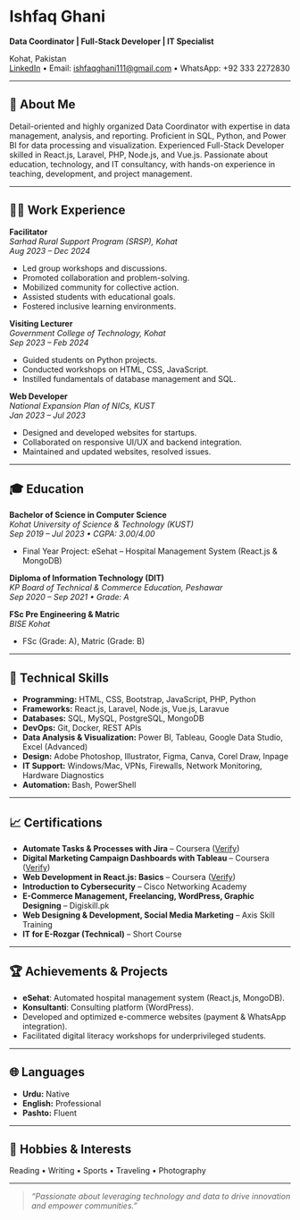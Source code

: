 # Ishfaq Ghani

**Data Coordinator | Full-Stack Developer | IT Specialist**

Kohat, Pakistan  
[LinkedIn](https://linkedin.com/in/iishfooghani/) • Email: ishfaqghani111@gmail.com • WhatsApp: +92 333 2272830

---

## 🌟 About Me

Detail-oriented and highly organized Data Coordinator with expertise in data management, analysis, and reporting. Proficient in SQL, Python, and Power BI for data processing and visualization. Experienced Full-Stack Developer skilled in React.js, Laravel, PHP, Node.js, and Vue.js. Passionate about education, technology, and IT consultancy, with hands-on experience in teaching, development, and project management.

---

## 🧑‍💻 Work Experience

**Facilitator**  
_Sarhad Rural Support Program (SRSP), Kohat_  
_Aug 2023 – Dec 2024_  
- Led group workshops and discussions.
- Promoted collaboration and problem-solving.
- Mobilized community for collective action.
- Assisted students with educational goals.
- Fostered inclusive learning environments.

**Visiting Lecturer**  
_Government College of Technology, Kohat_  
_Sep 2023 – Feb 2024_  
- Guided students on Python projects.
- Conducted workshops on HTML, CSS, JavaScript.
- Instilled fundamentals of database management and SQL.

**Web Developer**  
_National Expansion Plan of NICs, KUST_  
_Jan 2023 – Jul 2023_  
- Designed and developed websites for startups.
- Collaborated on responsive UI/UX and backend integration.
- Maintained and updated websites, resolved issues.

---

## 🎓 Education

**Bachelor of Science in Computer Science**  
_Kohat University of Science & Technology (KUST)_  
_Sep 2019 – Jul 2023 • CGPA: 3.00/4.00_  
- Final Year Project: eSehat – Hospital Management System (React.js & MongoDB)

**Diploma of Information Technology (DIT)**  
_KP Board of Technical & Commerce Education, Peshawar_  
_Sep 2020 – Sep 2021 • Grade: A_

**FSc Pre Engineering & Matric**  
_BISE Kohat_  
- FSc (Grade: A), Matric (Grade: B)

---

## 💼 Technical Skills

- **Programming:** HTML, CSS, Bootstrap, JavaScript, PHP, Python
- **Frameworks:** React.js, Laravel, Node.js, Vue.js, Laravue
- **Databases:** SQL, MySQL, PostgreSQL, MongoDB
- **DevOps:** Git, Docker, REST APIs
- **Data Analysis & Visualization:** Power BI, Tableau, Google Data Studio, Excel (Advanced)
- **Design:** Adobe Photoshop, Illustrator, Figma, Canva, Corel Draw, Inpage
- **IT Support:** Windows/Mac, VPNs, Firewalls, Network Monitoring, Hardware Diagnostics
- **Automation:** Bash, PowerShell

---

## 📈 Certifications

- **Automate Tasks & Processes with Jira** – Coursera ([Verify](https://coursera.org/verify/TD78R4B32N3G))
- **Digital Marketing Campaign Dashboards with Tableau** – Coursera ([Verify](https://coursera.org/verify/GQ0VC308YJU8))
- **Web Development in React.js: Basics** – Coursera ([Verify](https://coursera.org/verify/OR8RTRYUSGS9))
- **Introduction to Cybersecurity** – Cisco Networking Academy
- **E-Commerce Management, Freelancing, WordPress, Graphic Designing** – Digiskill.pk
- **Web Designing & Development, Social Media Marketing** – Axis Skill Training
- **IT for E-Rozgar (Technical)** – Short Course

---

## 🏆 Achievements & Projects

- **eSehat**: Automated hospital management system (React.js, MongoDB).
- **Konsultanti**: Consulting platform (WordPress).
- Developed and optimized e-commerce websites (payment & WhatsApp integration).
- Facilitated digital literacy workshops for underprivileged students.

---

## 🌐 Languages

- **Urdu:** Native
- **English:** Professional
- **Pashto:** Fluent

---

## 🎯 Hobbies & Interests

Reading • Writing • Sports • Traveling • Photography

---

> _“Passionate about leveraging technology and data to drive innovation and empower communities.”_
